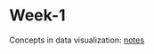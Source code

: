# Week-1

Concepts in data visualization: [notes](https://github.com/MUSA-620-Fall-2017/Week-1/blob/master/week-1-data-visualization-concepts.pptx)
